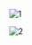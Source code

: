 ![1](https://user-images.githubusercontent.com/80414508/156875435-98852eb0-7b5a-403d-98a2-6cf58ff455c3.PNG)

![2](https://user-images.githubusercontent.com/80414508/156875450-929ea605-9980-46ba-bce9-971ac3501a23.PNG)
